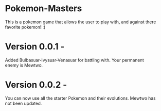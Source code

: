 # Pokemon-Masters
This is a pokemon game that allows the user to play with, and against there favorite pokemon! :) 

# Version 0.0.1 - 
Added Bulbasuar-Ivysuar-Venasuar for battling with. Your permanent enemy is Mewtwo.

# Version 0.0.2 -
You can now use all the starter Pokemon and their evolutions. Mewtwo has not been updated.

